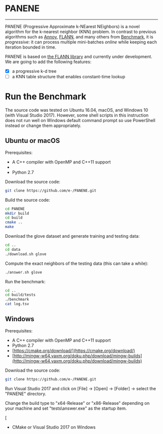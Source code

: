 # PANENE

---

PANENE (Progressive Approximate k-NEarest NEighbors) is a novel algorithm for the k-nearest neighbor (KNN) problem. In contrast to previous algorithms such as [Annoy](https://github.com/spotify/annoy), [FLANN](http://www.cs.ubc.ca/research/flann/), and many others from [Benchmark](https://github.com/erikbern/ann-benchmarks#evaluated), it is *progressive*: it can process multiple mini-batches *online* while keeping each iteration bounded in time.

PANENE is based on [the FLANN library](https://github.com/mariusmuja/flann) and currently under development.  We are going to add the following features:

- [x] a progressive k-d tree
- [ ] a KNN table structure that enables constant-time lookup

# Run the Benchmark

The source code was tested on Ubuntu 16.04, macOS, and Windows 10 (with Visual Studio 2017). However, some shell scripts in this instruction does not run well on Windows default command prompt so use PowerShell instead or change them appropriately.

## Ubuntu or macOS

Prerequisites:
- A C++ compiler with OpenMP and C++11 support
- 
- Python 2.7
 
Download the source code:
```bash
git clone https://github.com/e-/PANENE.git
```

Build the source code:
```bash
cd PANENE
mkdir build
cd build
cmake ..
make
```

Download the glove dataset and generate training and testing data:
```bash
cd ..
cd data
./download.sh glove
```

Compute the exact neighbors of the testing data (this can take a while):
```bash
./answer.sh glove
```

Run the benchmark:
```bash
cd ..
cd build/tests
./benchmark
cat log.tsv
```

## Windows

Prerequisites:
- A C++ compiler with OpenMP and C++11 support
- Python 2.7
- [https://cmake.org/download/](https://cmake.org/download/)
- [http://mingw-w64.yaxm.org/doku.php/download/mingw-builds](http://mingw-w64.yaxm.org/doku.php/download/mingw-builds)

 


Download the source code:
```bash
git clone https://github.com/e-/PANENE.git
```

Run Visual Studio 2017 and click on [File] -> [Open] -> [Folder] -> select the "PANENE" directory.

Change the build type to "x64-Release" or "x86-Release" depending on your machine and set "tests\answer.exe" as the startup item.

[

- CMake or Visual Studio 2017 on Windows